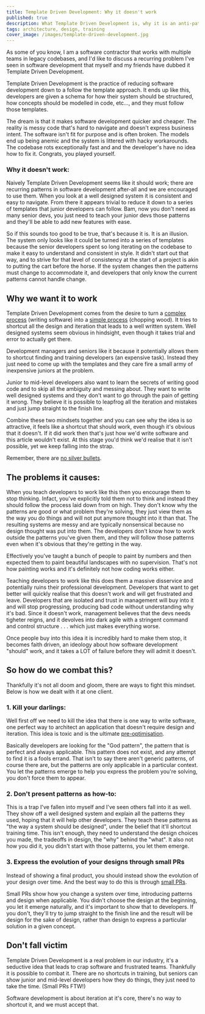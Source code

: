```yaml
---
title: Template Driven Development: Why it doesn't work
published: true
description: What Template Driven Development is, why it is an anti-pattern, why it so seductive and how to work around it.
tags: architecture, design, training
cover_image: /images/template-driven-development.jpg
---
```


As some of you know, I am a software contractor that works with multiple teams in legacy codebases, and I'd like to discuss a recurring problem I've seen in software development that myself and my friends have dubbed it Template Driven Development.

Template Driven Development is the practice of reducing software development down to a follow the template approach. It ends up like this, developers are given a schema for how their system should be structured, how concepts should be modelled in code, etc..., and they must follow those templates. 

The dream is that it makes software development quicker and cheaper. The reality is messy code that's hard to navigate and doesn't express business intent. The software isn't fit for purpose and is often broken. The models end up being anemic and the system is littered with hacky workarounds. The codebase rots exceptionally fast and and the developer's have no idea how to fix it. Congrats, you played yourself.

### Why it doesn't work:
Naively Template Driven Development seems like it should work; there are recurring patterns in software development after-all and we are encouraged to use them. When you look at a well designed system it is consistent and easy to navigate. From there it appears trivial to reduce it down to a series of templates that junior developers can follow. Bam, now you don't need as many senior devs, you just need to teach your junior devs those patterns and they'll be able to add new features with ease.

So if this sounds too good to be true, that's because it is. It is an illusion. The system only looks like it could be turned into a series of templates because the senior developers spent so long iterating on the codebase to make it easy to understand and consistent in style. It didn't start out that way, and to strive for that level of consistency at the start of a project is akin to putting the cart before the horse. If the system changes then the patterns must change to accommodate it, and developers that only know the current patterns cannot handle change.

## Why we want it to work
Template Driven Development comes from the desire to turn a [complex process](https://en.wikipedia.org/wiki/Cynefin_framework#Complex) (writing software) into a [simple process](https://en.wikipedia.org/wiki/Cynefin_framework#Simple_/_Obvious_/_Clear) (chopping wood). It tries to shortcut all the design and iteration that leads to a well written system. Well designed systems seem obvious in hindsight, even though it takes trial and error to actually get there. 

Development managers and seniors like it because it potentially allows them to shortcut finding and training developers (an expensive task). Instead they just need to come up with the templates and they care fire a small army of inexpensive juniors at the problem.

Junior to mid-level developers also want to learn the secrets of writing good code and to skip all the ambiguity and messing about. They want to write well designed systems and they don't want to go through the pain of getting it wrong. They believe it is possible to leapfrog all the iteration and mistakes and just jump straight to the finish line.

Combine these two mindsets together and you can see why the idea is so attractive, it feels like a shortcut that should work, even though it's obvious that it doesn't. If it did work then that's just how we'd write software and this article wouldn't exist. At this stage you'd think we'd realise that it isn't possible, yet we keep falling into the strap.

Remember, there are [no silver bullets](https://en.wikipedia.org/wiki/No_Silver_Bullet).

## The problems it causes:

When you teach developers to work like this then you encourage them to stop thinking. Infact, you've explicitly told them not to think and instead they should follow the process laid down from on high. They don't know why the patterns are good or what problem they're solving, they just view them as the way you do things and will not put anymore thought into it than that. The resulting systems are messy and are typically nonsensical because no design thought was put into them. The developers don't know how to work outside the patterns you've given them, and they will follow those patterns even when it's obvious that they're getting in the way.

Effectively you've taught a bunch of people to paint by numbers and then expected them to paint beautiful landscapes with no supervision. That's not how painting works and it's definitely not how coding works either.

Teaching developers to work like this does them a massive disservice and potentially ruins their professional development. Developers that want to get better will quickly realise that this doesn't work and will get frustrated and leave. Developers that are isolated and trust in management will buy into it and will stop progressing, producing bad code without understanding why it's bad. Since it doesn't work, management believes that the devs needs tigheter reigns, and it devolves into dark agile with a stringent command and control structure . . . which just makes everything worse.

Once people buy into this idea it is incredibly hard to make them stop, it becomes faith driven, an ideology about how software development "should" work, and it takes a LOT of failure before they will admit it doesn't. 

## So how do we combat this?
Thankfully it's not all doom and gloom, there are ways to fight this mindset. Below is how we dealt with it at one client.

### 1. Kill your darlings:
Well first off we need to kill the idea that there is one way to write software, one perfect way to architect an application that doesn't require design and iteration. This idea is toxic and is the ultimate [pre-optimisation](https://stackify.com/premature-optimization-evil/).

Basically developers are looking for the "God pattern", the pattern that is perfect and always applicable. This pattern does not exist, and any attempt to find it is a fools errand. That isn't to say there aren't generic patterns, of course there are, but the patterns are only applicable in a particular context. You let the patterns emerge to help you express the problem you're solving, you don't force them to appear.

### 2. Don't present patterns as how-to:
This is a trap I've fallen into myself and I've seen others fall into it as well. They show off a well designed system and explain all the patterns they used, hoping that it will help other developers. They teach these patterns as "the way a system should be designed", under the belief that it'll shortcut training time. This isn't enough, they need to understand the design choices you made, the tradeoffs in design, the "why" behind the "what". It also not how you did it, you didn't start with those patterns, you let them emerge.

### 3. Express the evolution of your designs through small PRs
Instead of showing a final product, you should instead show the evolution of your design over time. And the best way to do this is through [small PRs](https://hackernoon.com/the-art-of-pull-requests-6f0f099850f9).

Small PRs show how you change a system over time, introducing patterns and design when applicable. You didn't choose the design at the beginning, you let it emerge naturally, and it's important to show that to developers. If you don't, they'll try to jump straight to the finish line and the result will be design for the sake of design, rather than design to express a particular solution in a given concept.

## Don't fall victim
Template Driven Development is a real problem in our industry, it's a seductive idea that leads to crap software and frustrated teams. Thankfully it is possible to combat it. There are no shortcuts in training, but seniors can show junior and mid-level developers how they do things, they just need to take the time. (Small PRs FTW!)

Software development is about iteration at it's core, there's no way to shortcut it, and we must accept that.
